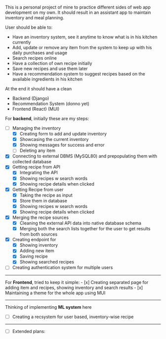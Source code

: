 This is a personal project of mine to practice different sides of web app development on my own. It should result in an assistant app to maintain inventory and meal planning.

User should be able to:
- Have an inventory system, see it anytime to know what is in his kitchen currently
- Add, update or remove any item from the system to keep up with his daily purchases and usage
- Search recipes online
- Have a collection of own recipe initially
- Save new recipes and use them later
- Have a recommendation system to suggest recipes based on the available ingredients in his kitchen

At the end it should have a clean
- Backend (Django)
- Recommendation System (donno yet)
- Frontend (React) (MUI)

For **backend**, initially these are my steps:
- [ ] Managing the inventory
	- [x] Creating form to add and update inventory
	- [x] Showcasing the current inventory
	- [x] Showing messages for success and error
	- [ ] Deleting any item
- [x] Connecting to external DBMS (MySQL80) and prepopulating them with collected database
- [x] Getting recipe from API 
	- [x] Integrating the API
	- [x] Showing recipes w search words
	- [x] Showing recipe details when clicked
- [x] Getting Recipe from user
	- [x] Taking the recipe as input
	- [x] Store them in database
	- [x] Showing recipes w search words
	- [x] Showing recipe details when clicked
- [x] Merging the recipe sources
	- [x] Cleaning the external API data into native database schema
	- [x] Merging both the search lists together for the user to get results from both sources
- [x] Creating endpoint for 
	- [x] Showing inventory
	- [x] Adding new item
	- [x] Saving recipe
	- [x] Showing searched recipes

- [ ] Creating authentication system for multiple users

---	
For **Frontend**, tried to keep it simple:
	- [x] Creating separated page for adding item and recipes, showing inventory and search results
	- [x] Maintaining a theme for the whole app using MUI

---
Thinking of implementing **ML system** here
- [ ] Creating a recsystem for user based, inventory-wise recipe

---
- [ ] Extended plans: